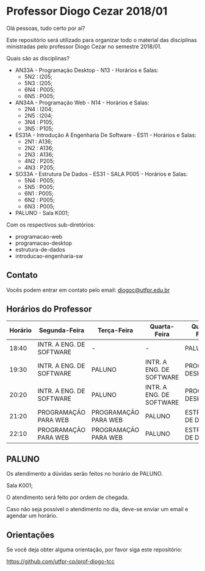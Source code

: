 # Professor Diogo Cezar 2018/01

Olá pessoas, tudo certo por ai?

Este repositório será utilizado para organizar todo o material das disciplinas ministradas pelo professor Diogo Cezar no semestre 2018/01.

Quais são as disciplinas?

* AN33A - Programação Desktop - N13 - Horários e Salas:
    * 5N2 : I205;
    * 5N3 : I205;
    * 6N4 : P005;
    * 6N5 : P005;
* AN34A - Programação Web - N14 - Horários e Salas:
    * 2N4 : I204;
    * 2N5 : I204;
    * 3N4 : P105;
    * 3N5 : P105;
* ES31A - Introdução A Engenharia De Software - ES11 - Horários e Salas:
    * 2N1 : A136;
    * 2N2 : A136;
    * 2N3 : A136;
    * 4N2 : P205;
    * 4N3 : P205;
* SO33A - Estrutura De Dados - ES31 - SALA P005 - Horários e Salas:
    * 5N4 : P005;
    * 5N5 : P005;
    * 6N1 : P005;
    * 6N2 : P005;
    * 6N3 : P005;
* PALUNO - Sala K001;

Com os respectivos sub-diretórios:

* programacao-web
* programacao-desktop
* estrutura-de-dados
* introducao-engenharia-sw

## Contato

Vocês podem entrar em contato pelo email: diogoc@utfpr.edu.br

## Horários do Professor

| Horário | Segunda-Feira            | Terça-Feira          | Quarta-Feira             | Quinta-Feira       | Sexta-Feira        |
|---------|--------------------------|----------------------|--------------------------|--------------------|--------------------|
| 18:40   | INTR. A ENG. DE SOFTWARE | -                    | -                        | PALUNO             | ESTRUTURA DE DADOS |
| 19:30   | INTR. A ENG. DE SOFTWARE | PALUNO               | INTR. A ENG. DE SOFTWARE | PROG. DESKTOP      | ESTRUTURA DE DADOS |
| 20:20   | INTR. A ENG. DE SOFTWARE | PALUNO               | INTR. A ENG. DE SOFTWARE | PROG. DESKTOP      | ESTRUTURA DE DADOS |
| 21:20   | PROGRAMAÇÃO PARA WEB     | PROGRAMAÇÃO PARA WEB | PALUNO                   | ESTRUTURA DE DADOS | PROG. DESKTOP      |
| 22:10   | PROGRAMAÇÃO PARA WEB     | PROGRAMAÇÃO PARA WEB | PALUNO                   | ESTRUTURA DE DADOS | PROG. DESKTOP      |

## PALUNO

Os atendimento a dúvidas serão feitos no horário de PALUNO.

Sala K001;

O atendimento será feito por ordem de chegada.

Caso não seja possível o atendimento no dia, deve-se enviar um email e agendar um horário.

## Orientações

Se você deja obter alguma orientação, por favor siga este repositório:

https://github.com/utfpr-cp/prof-diogo-tcc